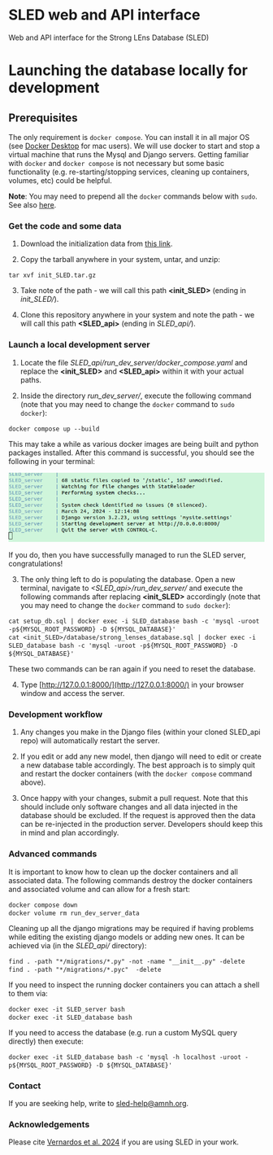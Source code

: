 # SLED web and API interface
Web and API interface for the Strong LEns Database (SLED)


# Launching the database locally for development


## Prerequisites

The only requirement is `docker compose`. You can install it in all major OS (see [Docker Desktop](https://docs.docker.com/desktop/install/mac-install/) for mac users). We will use docker to start and stop a virtual machine that runs the Mysql and Django servers. Getting familiar with `docker` and `docker compose` is not necessary but some basic functionality (e.g. re-starting/stopping services, cleaning up containers, volumes, etc) could be helpful.

**Note**: You may need to prepend all the `docker` commands below with `sudo`. See also [here](https://docs.docker.com/engine/install/linux-postinstall/).



### Get the code and some data

1. Download the initialization data from [this link]().

2. Copy the tarball anywhere in your system, untar, and unzip:
```
tar xvf init_SLED.tar.gz
```

3. Take note of the path - we will call this path **<init_SLED>** (ending in *init_SLED/*).

4. Clone this repository anywhere in your system and note the path - we will call this path **<SLED_api>** (ending in *SLED_api/*).



### Launch a local development server

1. Locate the file *SLED_api/run_dev_server/docker_compose.yaml* and replace the **<init_SLED>** and **<SLED_api>** within it with your actual paths.

2. Inside the directory *run_dev_server/*, execute the following command (note that you may need to change the `docker` command to `sudo docker`):
```
docker compose up --build
```
This may take a while as various docker images are being built and python packages installed.
After this command is successful, you should see the following in your terminal:

![Django server launched in the terminal](/run_dev_server/django_success.png)

If you do, then you have successfully managed to run the SLED server, congratulations!

3. The only thing left to do is populating the database. Open a new terminal, navigate to *<SLED_api>/run_dev_server/* and execute the following commands after replacing **<init_SLED>** accordingly (note that you may need to change the `docker` command to `sudo docker`):
```
cat setup_db.sql | docker exec -i SLED_database bash -c 'mysql -uroot -p${MYSQL_ROOT_PASSWORD} -D ${MYSQL_DATABASE}'
cat <init_SLED>/database/strong_lenses_database.sql | docker exec -i SLED_database bash -c 'mysql -uroot -p${MYSQL_ROOT_PASSWORD} -D ${MYSQL_DATABASE}'
```
These two commands can be ran again if you need to reset the database.

4. Type [http://127.0.0.1:8000/](http://127.0.0.1:8000/) in your browser window and access the server.



### Development workflow

1. Any changes you make in the Django files (within your cloned SLED_api repo) will automatically restart the server. 

2. If you edit or add any new model, then django will need to edit or create a new database table accordingly. The best approach is to simply quit and restart the docker containers (with the `docker compose` command above).

3. Once happy with your changes, submit a pull request. Note that this should include only software changes and all data injected in the database should be excluded. If the request is approved then the data can be re-injected in the production server. Developers should keep this in mind and plan accordingly.



### Advanced commands

It is important to know how to clean up the docker containers and all associated data. The following commands destroy the docker containers and associated volume and can allow for a fresh start:
```
docker compose down
docker volume rm run_dev_server_data
```

Cleaning up all the django migrations may be required if having problems while editing the existing django models or adding new ones. It can be achieved via (in the *SLED_api/* directory):
```
find . -path "*/migrations/*.py" -not -name "__init__.py" -delete 
find . -path "*/migrations/*.pyc"  -delete
```

If you need to inspect the running docker containers you can attach a shell to them via:
```
docker exec -it SLED_server bash
docker exec -it SLED_database bash
```

If you need to access the database (e.g. run a custom MySQL query directly) then execute:
```
docker exec -it SLED_database bash -c 'mysql -h localhost -uroot -p${MYSQL_ROOT_PASSWORD} -D ${MYSQL_DATABASE}'
```




### Contact

If you are seeking help, write to <sled-help@amnh.org>.


### Acknowledgements

Please cite [Vernardos et al. 2024]() if you are using SLED in your work.

